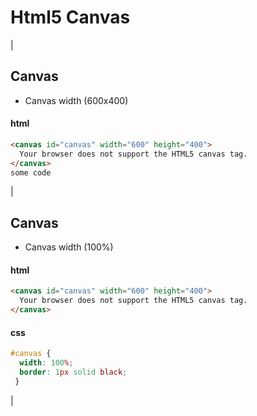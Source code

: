 # Html5 Canvas
|
## Canvas  
- Canvas width (600x400)
#### html 
```html
<canvas id="canvas" width="600" height="400">
  Your browser does not support the HTML5 canvas tag.
</canvas> 
some code
```
|
## Canvas

- Canvas width (100%)

#### html 
```html
<canvas id="canvas" width="600" height="400">
  Your browser does not support the HTML5 canvas tag.
</canvas> 
```
#### css
```css
#canvas {
  width: 100%;
  border: 1px solid black;
 }
 ```
|
